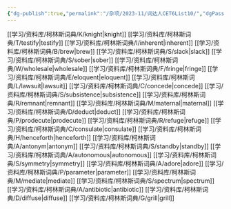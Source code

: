 ```yaml
---
{"dg-publish":true,"permalink":"/杂项/2023-11/词达人CET6List10/","dgPassFrontmatter":true}
---
```


[[学习/资料库/柯林斯词典/K/knight\|knight]]
[[学习/资料库/柯林斯词典/T/testify\|testify]]
[[学习/资料库/柯林斯词典/I/inherent\|inherent]]
[[学习/资料库/柯林斯词典/B/brew\|brew]]
[[学习/资料库/柯林斯词典/S/slack\|slack]]
[[学习/资料库/柯林斯词典/S/sober\|sober]]
[[学习/资料库/柯林斯词典/W/wholesale\|wholesale]]
[[学习/资料库/柯林斯词典/F/fringe\|fringe]]
[[学习/资料库/柯林斯词典/E/eloquent\|eloquent]]
[[学习/资料库/柯林斯词典/L/lawsuit\|lawsuit]]
[[学习/资料库/柯林斯词典/C/concede\|concede]]
[[学习/资料库/柯林斯词典/S/subsistence\|subsistence]]
[[学习/资料库/柯林斯词典/R/remnant\|remnant]]
[[学习/资料库/柯林斯词典/M/maternal\|maternal]]
[[学习/资料库/柯林斯词典/D/deduct\|deduct]]
[[学习/资料库/柯林斯词典/P/prodecute\|prodecute]]
[[学习/资料库/柯林斯词典/R/refuge\|refuge]]
[[学习/资料库/柯林斯词典/C/consulate\|consulate]]
[[学习/资料库/柯林斯词典/H/henceforth\|henceforth]]
[[学习/资料库/柯林斯词典/A/antonym\|antonym]]
[[学习/资料库/柯林斯词典/S/standby\|standby]]
[[学习/资料库/柯林斯词典/A/autonomous\|autonomous]]
[[学习/资料库/柯林斯词典/S/symmetry\|symmetry]]
[[学习/资料库/柯林斯词典/A/adore\|adore]]
[[学习/资料库/柯林斯词典/P/parameter\|parameter]]
[[学习/资料库/柯林斯词典/M/mediate\|mediate]]
[[学习/资料库/柯林斯词典/S/spectrum\|spectrum]]
[[学习/资料库/柯林斯词典/A/antibiotic\|antibiotic]]
[[学习/资料库/柯林斯词典/D/diffuse\|diffuse]]
[[学习/资料库/柯林斯词典/G/grill\|grill]]